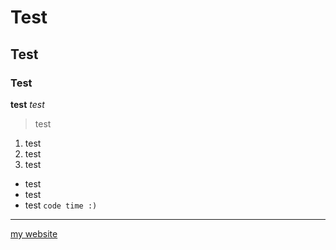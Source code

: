 # Test
## Test
### Test
**test**
*test*
> test
1. test
2. test
3. test
- test
- test
- test
`code time :)`
---
[my website](https://rly907.github.io)
